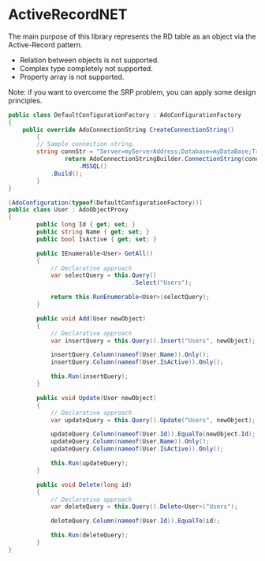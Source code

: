 # ActiveRecordNET
The main purpose of this library represents the RD table as an object via the Active-Record pattern.

- Relation between objects is not supported.
- Complex type completely not supported.
- Property array is not supported.

Note: if you want to overcome the SRP problem, you can apply some design principles.

```csharp
public class DefaultConfigurationFactory : AdoConfigurationFactory
{
	public override AdoConnectionString CreateConnectionString()
        {
		// Sample connection string.
		string connStr = "Server=myServerAddress;Database=myDataBase;Trusted_Connection=True;";			
            	return AdoConnectionStringBuilder.ConnectionString(connStr)
                   	.MSSQL()
			.Build();
        }
}

[AdoConfiguration(typeof(DefaultConfigurationFactory))]
public class User : AdoObjectProxy
{	    
        public long Id { get; set; }
        public string Name { get; set; }
        public bool IsActive { get; set; }

        public IEnumerable<User> GetAll()
        {
            // Declarative approach
            var selectQuery = this.Query()
                                   .Select("Users");

            return this.RunEnumerable<User>(selectQuery);
        }

        public void Add(User newObject)
        {
            // Declarative approach
            var insertQuery = this.Query().Insert("Users", newObject);

            insertQuery.Column(nameof(User.Name)).Only();
            insertQuery.Column(nameof(User.IsActive)).Only();

            this.Run(insertQuery);
        }

        public void Update(User newObject)
        {
            // Declarative approach
            var updateQuery = this.Query().Update("Users", newObject);

            updateQuery.Column(nameof(User.Id)).EqualTo(newObject.Id);
            updateQuery.Column(nameof(User.Name)).Only();
            updateQuery.Column(nameof(User.IsActive)).Only();

            this.Run(updateQuery);
        }

        public void Delete(long id)
        {
            // Declarative approach
            var deleteQuery = this.Query().Delete<User>("Users");

            deleteQuery.Column(nameof(User.Id)).EqualTo(id);

            this.Run(deleteQuery);
        }
}

```
